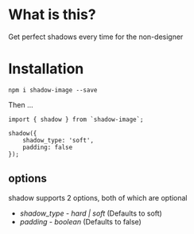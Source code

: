 # What is this?

Get perfect shadows every time for the non-designer

# Installation

`npm i shadow-image --save`

Then ...

```
import { shadow } from `shadow-image`;

shadow({
    shadow_type: 'soft',
    padding: false
});
```

## options

shadow supports 2 options, both of which are optional

- *shadow_type* - _hard | soft_ (Defaults to soft)
- *padding* - _boolean_ (Defaults to false)